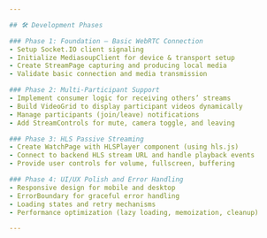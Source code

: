 ```yaml
---

## 🛠 Development Phases

### Phase 1: Foundation — Basic WebRTC Connection
- Setup Socket.IO client signaling
- Initialize MediasoupClient for device & transport setup
- Create StreamPage capturing and producing local media
- Validate basic connection and media transmission

### Phase 2: Multi-Participant Support
- Implement consumer logic for receiving others’ streams
- Build VideoGrid to display participant videos dynamically
- Manage participants (join/leave) notifications
- Add StreamControls for mute, camera toggle, and leaving

### Phase 3: HLS Passive Streaming
- Create WatchPage with HLSPlayer component (using hls.js)
- Connect to backend HLS stream URL and handle playback events
- Provide user controls for volume, fullscreen, buffering

### Phase 4: UI/UX Polish and Error Handling
- Responsive design for mobile and desktop
- ErrorBoundary for graceful error handling
- Loading states and retry mechanisms
- Performance optimization (lazy loading, memoization, cleanup)

---
```


